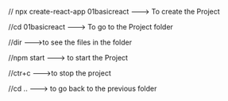 // npx create-react-app 01basicreact ---> To create the Project

//cd 01basicreact ---> To go to the Project folder

//dir --->to see the files in the folder

//npm start ---> to start the Project

//ctr+c --->to stop the project 

//cd .. ---> to go back to the previous folder 